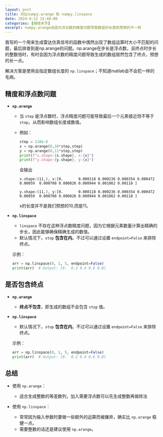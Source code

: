 ```yaml
---
layout: post
title: 对比numpy.arange 和 numpy.linspace
date: 2024-9-12 15:40:00
categories: [细枝末节]
excerpt: numpy.arange会因为浮点数的精度问题导致数组的长度和预想的不一样
---
```


我写的一个用来生成雷达仿真信号的函数中偶然出现了数组运算时大小不匹配的问题，最后排查到是np.arange的问题。np.arange在步长是浮点数，且终点时步长的整数倍时，有时会因为浮点数的精度问题导致生成的数组居然包含了终点，预想的长一点。

解决方案是使用会指定数组长度的 `np.linspace`；不知道matlab会不会犯一样的毛病。

## 精度和浮点数问题

- **`np.arange`**
  - 当 `step` 是浮点数时，浮点精度问题可能导致最后一个元素接近但不等于 `stop`，从而影响数组长度或数值。
  - 例如：
    ```python
    step = 118e-6
    x = np.arange(0,10*step,step)
    y = np.arange(0,11*step,step)
    print(f"x.shape:{x.shape}, x:{x}")
    print(f"y.shape:{y.shape}, y:{x}")
    ```
    会输出
    ```
    x.shape:(11,), x:[0.       0.000118 0.000236 0.000354 0.000472 0.00059  0.000708 0.000826 0.000944 0.001062 0.00118 ]

    y.shape:(11,), y:[0.       0.000118 0.000236 0.000354 0.000472 0.00059  0.000708 0.000826 0.000944 0.001062 0.00118 ]
    ```
    
    x的长度并不是我们预想的10,而是11。

- **`np.linspace`**
  - `linspace` 不存在这种浮点数精度问题，因为它根据元素数量计算出精确的步长，因此能够确保精确生成的数值。
  - 默认情况下，`stop` **包含在内**。不过可以通过设置 `endpoint=False` 来排除终点。
  
  示例：
  ```python
  arr = np.linspace(0, 1, 5, endpoint=False)
  print(arr)  # Output: [0.  0.2 0.4 0.6 0.8]
  ```

##  **是否包含终点**

- **`np.arange`**
  - **终点不包含**，即生成的数组不会包含 `stop` 值。
  
- **`np.linspace`**
  - 默认情况下，`stop` **包含在内**。不过可以通过设置 `endpoint=False` 来排除终点。
  
  示例：
  ```python
  arr = np.linspace(0, 1, 5, endpoint=False)
  print(arr)  # Output: [0.  0.2 0.4 0.6 0.8]
  ```



## 总结

- 使用 `np.arange`：
  - 适合生成整数的等差数列，加入需要浮点数可以先生成整数再做除法
  
- 使用 `np.linspace`：
  - 常常因为输入参数时要做一些额外的运算而被嫌弃，确实比 `np.arange` 稳健一点。
  - 需要整数的话还是建议使用 `np.arange`。
